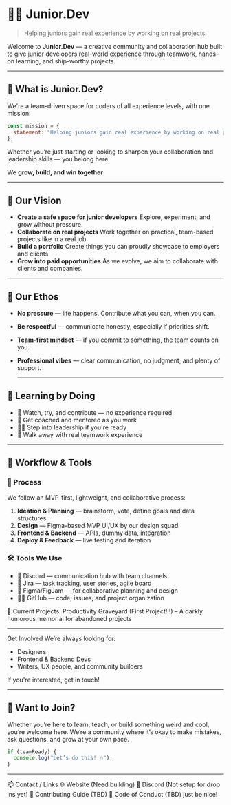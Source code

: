 # 👩‍💻 Junior.Dev

> Helping juniors gain real experience by working on real projects.

Welcome to **Junior.Dev** — a creative community and collaboration hub built to give junior developers real-world experience through teamwork, hands-on learning, and ship-worthy projects.

---

## 🌱 What is Junior.Dev?

We're a team-driven space for coders of all experience levels, with one mission:

```js
const mission = {
  statement: "Helping juniors gain real experience by working on real projects."
};
```
Whether you’re just starting or looking to sharpen your collaboration and leadership skills — you belong here.

We **grow, build, and win together**.

---
## 🌟 Our Vision
- **Create a safe space for junior developers**
  Explore, experiment, and grow without pressure.
- **Collaborate on real projects**
  Work together on practical, team-based projects like in a real job.
- **Build a portfolio**
  Create things you can proudly showcase to employers and clients.
- **Grow into paid opportunities**
  As we evolve, we aim to collaborate with clients and companies.
  
---

## 🤝 Our Ethos
- **No pressure** — life happens. Contribute what you can, when you can.
- **Be respectful** — communicate honestly, especially if priorities shift.
- **Team-first mindset** — if you commit to something, the team counts on you.
- **Professional vibes** — clear communication, no judgment, and plenty of support.

  ---

## 🧠 Learning by Doing
- 👀 Watch, try, and contribute — no experience required
- 💬 Get coached and mentored as you work
- 🧑‍🏫 Step into leadership if you're ready
- 💼 Walk away with real teamwork experience

---

## 🔁 Workflow & Tools
### 🧩 Process
We follow an MVP-first, lightweight, and collaborative process:
1. **Ideation & Planning** — brainstorm, vote, define goals and data structures
2. **Design** — Figma-based MVP UI/UX by our design squad
3. **Frontend & Backend** — APIs, dummy data, integration
4. **Deploy & Feedback** — live testing and iteration

### 🛠 Tools We Use
- 💬 Discord — communication hub with team channels
- 📌 Jira — task tracking, user stories, agile board
- 🎨 Figma/FigJam — for collaborative planning and design
- 👨‍💻 GitHub — code, issues, and project organization

🧪 Current Projects:
Productivity Graveyard (First Project!!!) – A darkly humorous memorial for abandoned projects

---

Get Involved
We’re always looking for:
- Designers
- Frontend & Backend Devs
- Writers, UX people, and community builders

If you're interested, get in touch!

---

## 🧩 Want to Join?
Whether you’re here to learn, teach, or build something weird and cool, you’re welcome here. We’re a community where it’s okay to make mistakes, ask questions, and grow at your own pace.
```js
if (teamReady) {
  console.log("Let’s do this! 🔥");
}
```

---
📫 Contact / Links
🌐 Website (Need building)
💬 Discord (Not setup for drop ins yet)
🧭 Contributing Guide (TBD)
📄 Code of Conduct (TBD) just be nice!
